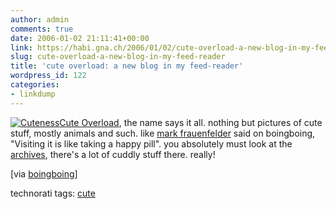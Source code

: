 ```yaml
---
author: admin
comments: true
date: 2006-01-02 21:11:41+00:00
link: https://habi.gna.ch/2006/01/02/cute-overload-a-new-blog-in-my-feed-reader/
slug: cute-overload-a-new-blog-in-my-feed-reader
title: 'cute overload: a new blog in my feed-reader'
wordpress_id: 122
categories:
- linkdump
---
```



[![Cuteness](https://habi.gna.ch/blog/images/cuteness-tm.jpg)](https://habi.gna.ch/blog/images/cuteness.jpg)[Cute Overload](https://boingboing.net/2005/12/15/cute_overload.html), the name says it all. nothing but pictures of cute stuff, mostly animals and such. like [mark frauenfelder](https://boingboing.net/markf.html) said on boingboing, "Visiting it is like taking a happy pill". you absolutely must look at the [archives](http://mfrost.typepad.com/cute_overload/archives.html), there's a lot of cuddly stuff there. really!



[via [boingboing](https://boingboing.net/2005/12/15/cute_overload.html)]





technorati tags: [cute](http://www.technorati.com/tag/cute)
